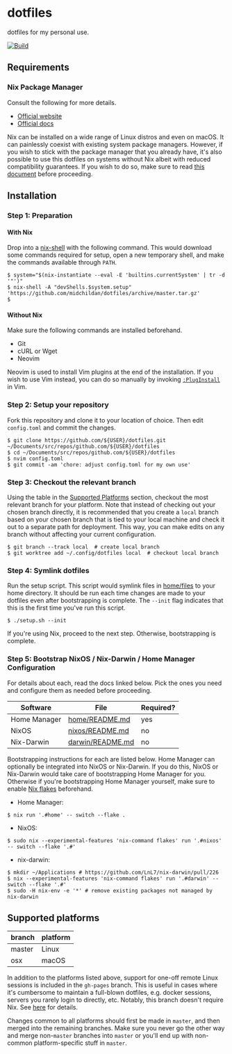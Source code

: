 # dotfiles

dotfiles for my personal use.

[![Build][build-badge]][build-url]

## Requirements

### Nix Package Manager

Consult the following for more details.

- [Official website](https://nixos.org)
- [Official docs](https://nixos.org/learn.html)

Nix can be installed on a wide range of Linux distros and even on macOS. It can
painlessly coexist with existing system package managers. However, if you wish
to stick with the package manager that you already have, it's also possible to
use this dotfiles on systems without Nix albeit with reduced compatibility
guarantees. If you wish to do so, make sure to read
[this document](home/README.md) before proceeding.

## Installation

### Step 1: Preparation

#### With Nix

Drop into a [nix-shell][nix-shell] with the following command. This would
download some commands required for setup, open a new temporary shell, and make
the commands available through `PATH`.

```console
$ system="$(nix-instantiate --eval -E 'builtins.currentSystem' | tr -d '"')"
$ nix-shell -A "devShells.$system.setup" 'https://github.com/midchildan/dotfiles/archive/master.tar.gz'
$
```

#### Without Nix

Make sure the following commands are installed beforehand.

- Git
- cURL or Wget
- Neovim

Neovim is used to install Vim plugins at the end of the installation. If you
wish to use Vim instead, you can do so manually by invoking
[`:PlugInstall`][plug] in Vim.

### Step 2: Setup your repository

Fork this repository and clone it to your location of choice. Then edit
`config.toml` and commit the changes.

```console
$ git clone https://github.com/${USER}/dotfiles.git ~/Documents/src/repos/github.com/${USER}/dotfiles
$ cd ~/Documents/src/repos/github.com/${USER}/dotfiles
$ nvim config.toml
$ git commit -am 'chore: adjust config.toml for my own use'
```

### Step 3: Checkout the relevant branch

Using the table in the [Supported Platforms](#supported-platforms) section,
checkout the most relevant branch for your platform. Note that instead of
checking out your chosen branch directly, it is recommended that you create a
`local` branch based on your chosen branch that is tied to your local machine
and check it out to a separate path for deployment. This way, you can make edits
on any branch without affecting your current configuration.

```console
$ git branch --track local  # create local branch
$ git worktree add ~/.config/dotfiles local  # checkout local branch
```

### Step 4: Symlink dotfiles

Run the setup script. This script would symlink files in
[home/files](home/files) to your home directory. It should be run each time
changes are made to your dotfiles even after bootstrapping is complete. The
`--init` flag indicates that this is the first time you've run this script.

```console
$ ./setup.sh --init
```

If you're using Nix, proceed to the next step. Otherwise, bootstrapping is
complete.

### Step 5: Bootstrap NixOS / Nix-Darwin / Home Manager Configuration

For details about each, read the docs linked below. Pick the ones you need and
configure them as needed before proceeding.

| Software     | File                                 | Required? |
| ------------ | ------------------------------------ | --------- |
| Home Manager | [home/README.md](home/README.md)     | yes       |
| NixOS        | [nixos/README.md](nixos/README.md)   | no        |
| Nix-Darwin   | [darwin/README.md](darwin/README.md) | no        |

Bootstrapping instructions for each are listed below. Home Manager can
optionally be integrated into NixOS or Nix-Darwin. If you do this, NixOS or
Nix-Darwin would take care of bootstrapping Home Manager for you. Otherwise if
you're bootstrapping Home Manager yourself, make sure to enable [Nix
flakes][flakes] beforehand.

- Home Manager:

```console
$ nix run '.#home' -- switch --flake .
```

- NixOS:

```console
$ sudo nix --experimental-features 'nix-command flakes' run '.#nixos' -- switch --flake '.#'
```

- nix-darwin:

```console
$ mkdir ~/Applications # https://github.com/LnL7/nix-darwin/pull/226
$ nix --experimental-features 'nix-command flakes' run '.#darwin' -- switch --flake '.#'
$ sudo -H nix-env -e '*' # remove existing packages not managed by nix-darwin
```

## Supported platforms

| branch | platform |
| ------ | -------- |
| master | Linux    |
| osx    | macOS    |

In addition to the platforms listed above, support for one-off remote Linux
sessions is included in the `gh-pages` branch. This is useful in cases where
it's cumbersome to maintain a full-blown dotfiles, e.g. docker sessions, servers
you rarely login to directly, etc. Notably, this branch doesn't require Nix. See
[here](https://www.midchildan.org/dotfiles) for details.

Changes common to all platforms should first be made in `master`, and then
merged into the remaining branches. Make sure you never go the other way and
merge non-`master` branches into `master` or you'll end up with non-common
platform-specific stuff in `master`.

[build-badge]: https://github.com/midchildan/dotfiles/actions/workflows/build.yaml/badge.svg
[build-url]: https://github.com/midchildan/dotfiles/actions/workflows/build.yaml
[nix-shell]: https://nixos.wiki/wiki/Development_environment_with_nix-shell
[plug]: https://github.com/junegunn/vim-plug#commands
[flakes]: https://nixos.wiki/wiki/Flakes
